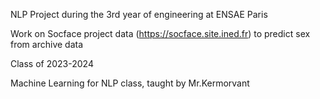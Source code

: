 NLP Project during the 3rd year of engineering at ENSAE Paris

Work on Socface project data (https://socface.site.ined.fr) to predict sex from archive data

Class of 2023-2024

Machine Learning for NLP class, taught by Mr.Kermorvant
